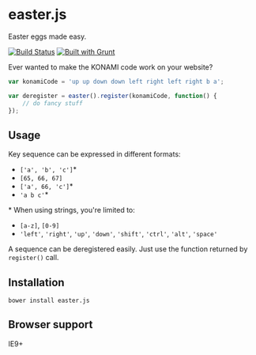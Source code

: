 easter.js
=========
Easter eggs made easy.

[![Build Status](https://travis-ci.org/rkrupinski/easter.js.png?branch=master)](https://travis-ci.org/rkrupinski/easter.js)
[![Built with Grunt](https://cdn.gruntjs.com/builtwith.png)](http://gruntjs.com/)

Ever wanted to make the KONAMI code work on your website?

```js
var konamiCode = 'up up down down left right left right b a';

var deregister = easter().register(konamiCode, function() {
	// do fancy stuff
});
```

Usage
-----
Key sequence can be expressed in different formats:
- `['a', 'b', 'c']`\*
- `[65, 66, 67]`
- `['a', 66, 'c']`\*
- `'a b c'`\*

\* When using strings, you're limited to:
- `[a-z]`, `[0-9]`
- `'left'`, `'right'`, `'up'`, `'down'`, `'shift'`, `'ctrl'`, `'alt'`, `'space'`

A sequence can be deregistered easily. Just use the function returned by `register()` call.

Installation
------------
`bower install easter.js`

Browser support
---------------
IE9+
